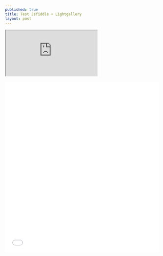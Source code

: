 ```yaml
---
published: true
title: Test Jsfiddle + Lightgallery
layout: post
---
```

<div class="intrinsic-container">
<iframe src="https://jsfiddle.net/qwzxc129/yfyr0j6m/embedded/result,html,js,css/dark/" allowfullscreen></iframe></div>
<br>
<div class="intrinsic-container">
<iframe height='560' scrolling='no' src='//codepen.io/qwzxc129/embed/kXjXkE/?theme-id=dark&default-tab=result&embed-version=2' frameborder='no' allowtransparency='true' allowfullscreen='true' style='width: 100%;'>See the Pen <a href='http://codepen.io/qwzxc129/pen/kXjXkE/'>Simple lightGallery demo</a> by qwzxc129 (<a href='http://codepen.io/qwzxc129'>@qwzxc129</a>) on <a href='http://codepen.io'>CodePen</a>.</div>

 * **First**
 * **Second**
